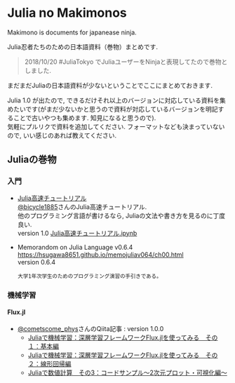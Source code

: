 # Julia no Makimonos

Makimono is documents for japanease ninja.

Julia忍者たちのための日本語資料（巻物）まとめです.  
> 2018/10/20 #JuliaTokyo でJuliaユーザーをNinjaと表現してたので巻物としました.

まだまだJuliaの日本語資料が少ないということでここにまとめておきます.

Julia 1.0 が出たので, できるだけそれ以上のバージョンに対応している資料を集めたいです(がまだ少ないかと思うので資料が対応しているバージョンを明記することで古いやつも集めます. 知見になると思うので).  
気軽にプルリクで資料を追加してください. 
フォーマットなども決まっていないので, いい感じのあれば教えてください.

## Juliaの巻物

### 入門

- [Julia高速チュートリアル](https://github.com/bicycle1885/Julia-Tutorial)  
    [@bicycle1885](https://github.com/bicycle1885)さんのJulia高速チュートリアル.  
    他のプログラミング言語が書けるなら, Juliaの文法や書き方を見るのに丁度良い.  
    version 1.0
    [Julia高速チュートリアル.ipynb](https://nbviewer.jupyter.org/github/bicycle1885/Julia-Tutorial/blob/master/Julia高速チュートリアル.ipynb)
    

- Memorandom on Julia Language v0.6.4  
    https://hsugawa8651.github.io/memojuliav064/ch00.html  
    version 0.6.4
    ```
    大学1年次学生のためのプログラミング演習の手引きである。
    ```

### 機械学習

#### Flux.jl
- [@cometscome_phys](https://qiita.com/cometscome_phys)さんのQiita記事 : version 1.0.0
    - [Juliaで機械学習：深層学習フレームワークFlux.jlを使ってみる　その１：基本編](https://qiita.com/cometscome_phys/items/e99d6177325e78ebb228)
    - [Juliaで機械学習：深層学習フレームワークFlux.jlを使ってみる　その２：線形回帰編](https://qiita.com/cometscome_phys/items/f58174c0dad7ecb811ed)
    - [Juliaで数値計算　その3：コードサンプル〜2次元プロット・可視化編〜](https://qiita.com/cometscome_phys/items/19b041b2f3364705f428)
